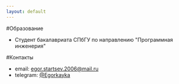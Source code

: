 ```yaml
---
layout: default
---
```


#Образование
- Студент бакалавриата СПбГУ по направлению "Программная инженерия"

#Контакты
- email: egor.startsev.2006@mail.ru
- telegram: [@Egorkayka](https://t.me/Egorkayka)

